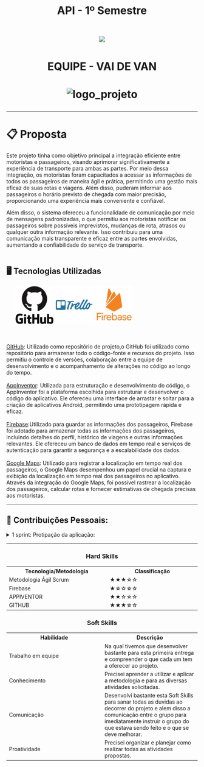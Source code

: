 <h1 align="center"> API -  1º Semestre</h1>
<h1 align="center"> 
<a href="https://github.com/Valdineynascimento/projeto_integrador_coffeend"><img src="https://img.shields.io/badge/GitHub-Repositório Projeto-181717?style=for-the-badge&logo=github"></a>
</h1>

<h1 align="center"> 
 EQUIPE - VAI DE VAN
<h1 align="center"> 
 
![logo_projeto](https://github.com/alexiakarine/Projeto-integrador/blob/master/Icons/VaideVan_logo.png)

-------------------------------------------------------------------------------------------------------------------------------------------------------------

# :clipboard: Proposta
Este projeto tinha como objetivo principal a integração eficiente entre motoristas e passageiros, visando aprimorar significativamente a experiência de transporte para ambas as partes. Por meio dessa integração, os motoristas foram capacitados a acessar as informações de todos os passageiros de maneira ágil e prática, permitindo uma gestão mais eficaz de suas rotas e viagens. Além disso, puderam informar aos passageiros o horário previsto de chegada com maior precisão, proporcionando uma experiência mais conveniente e confiável.

Além disso, o sistema ofereceu a funcionalidade de comunicação por meio de mensagens padronizadas, o que permitiu aos motoristas notificar os passageiros sobre possíveis imprevistos, mudanças de rota, atrasos ou qualquer outra informação relevante. Isso contribuiu para uma comunicação mais transparente e eficaz entre as partes envolvidas, aumentando a confiabilidade do serviço de transporte.
<br></br>
## :desktop_computer: Tecnologias Utilizadas
<ul>
<img src="https://raw.githubusercontent.com/devicons/devicon/1119b9f84c0290e0f0b38982099a2bd027a48bf1/icons/github/github-original-wordmark.svg" width="100"    height="100" />	
<img src="https://raw.githubusercontent.com/devicons/devicon/1119b9f84c0290e0f0b38982099a2bd027a48bf1/icons/trello/trello-plain-wordmark.svg" width="100" height="100" />
<img src="https://raw.githubusercontent.com/devicons/devicon/1119b9f84c0290e0f0b38982099a2bd027a48bf1/icons/firebase/firebase-plain-wordmark.svg" width="100" height="100" />
</ul>
 <br></br>
<a href="https://github.com">GitHub</a>: Utilizado como repositório de projeto,o GitHub foi utilizado como repositório para armazenar todo o código-fonte e recursos do projeto. Isso permitiu o controle de versões, colaboração entre a equipe de desenvolvimento e o acompanhamento de alterações no código ao longo do tempo.
 <br></br>
 <a href="https://appinventor.mit.edu">AppInventor</a>: Utilizada para estruturação e desenvolvimento do código, o AppInventor foi a plataforma escolhida para estruturar e desenvolver o código do aplicativo. Ele ofereceu uma interface de arrastar e soltar para a criação de aplicativos Android, permitindo uma prototipagem rápida e eficaz.
 <br></br>
 <a href="https://firebase.google.com">Firebase</a>:Utilizado para guardar as informações dos passageiros, Firebase foi adotado para armazenar todas as informações dos passageiros, incluindo detalhes do perfil, histórico de viagens e outras informações relevantes. Ele ofereceu um banco de dados em tempo real e serviços de autenticação para garantir a segurança e a escalabilidade dos dados.
<br></br>
<a href="https://www.google.com/maps">Google Maps</a>: Utilizado para registrar a localização em tempo real dos passageiros, o Google Maps desempenhou um papel crucial na captura e exibição da localização em tempo real dos passageiros no aplicativo. Através da integração do Google Maps, foi possível rastrear a localização dos passageiros, calcular rotas e fornecer estimativas de chegada precisas aos motoristas.


-------------------------------------------------------------------------------------------------------------------------------------------------------------

 ## :dart: Contribuições Pessoais: 

<details>
<summary> 1 sprint: Protipação da aplicação: </summary>
 
- Auxilio na prototipagem de algumas telas da nosso aplicativo (vai deVan), utilizei o editor grafico Figma.

2° Sprint: Criação das Telas no App Inventor:
- Desenvolvi as telas de cadastro (de usuario, e passageiro), Tela de login (usuario e passageiro) e Todas baseadas no prototipo (feito na primeira sprint);

3° Sprint: Integração das telas com o Banco de Dado Firebase:
- Integração da telas com o Banco de Dado Firebase, sendo possivel guardar os dados do motorista, e sua lista de passageiro, para assim melhor gerenciar;

4° Sprint: Video ilustrativo do funcionamento do aplicativo:
- Realizei os videos ilustrativos da aplicação em funcionamento com explicação para a compreensão melhor de todos e com a aplicação finalizada.
</details>


-------------------------------------------------------------------------------------------------------------------------------------------------------------
<h3 align="center"> Hard Skills </h3>
  <table align="center">
    <tr>
      <th width="300px">Tecnologia/Metodologia</th>
      <th width="300px">Classificação</th>
    </tr>
    <tr>
      <td>Metodologia Ágil Scrum</td>
      <td>★★★☆☆</td>
    </tr>
    <tr>
      <td>Firebase</td>
      <td>★☆☆☆☆</td>
    </tr>	
    <tr>
      <td>APPIVENTOR</td>
      <td>★★☆☆☆</td>
    </tr>
    <tr>
      <td>GITHUB</td>
      <td>★★★☆☆</td>
    </tr>
  </table>

 <h3 align="center">Soft Skills</h3>
  <table align="center">
    <tr>
      <th width="300px">Habilidade</th>
      <th width="300px">Descrição</th>
    </tr>
    <tr>
      <td>Trabalho em equipe</td>
      <td>Na qual tivemos que desenvolver bastante para esta primeira entrega e compreender o que cada um tem a oferecer ao projeto.</td>
    </tr>
    <tr>
      <td>Conhecimento</td>
      <td>Precisei aprender a utilizar e aplicar a metodologia e para as diversas atividades solicitadas.</td>
    </tr>
    <tr>
      <td>Comunicação</td>
      <td>Desenvolvi bastante esta Soft Skills para sanar todas as duvidas ao decorrer do projeto e alem disso a comunicação entre o grupo para imediatamente instruir o grupo do que estava sendo feito e o que se deve melhorar.</td>
    </tr>
    <tr>
      <td>Proatividade</td>
      <td>Precisei organizar e planejar como realizar todas as atividades propostas.</td>
    </tr>
  </table>

